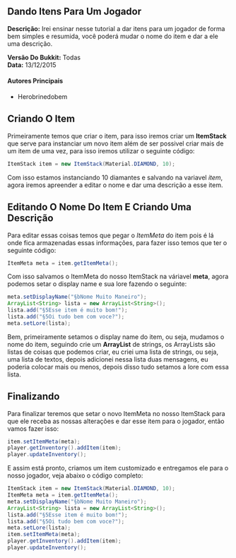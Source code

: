 ## Dando Itens Para Um Jogador
**Descrição:** Irei ensinar nesse tutorial a dar itens para um jogador de forma bem simples e resumida, você poderá mudar o nome do item e dar
a ele uma descrição.

**Versão Do Bukkit:** Todas  
**Data:** 13/12/2015

#### Autores Principais
* Herobrinedobem

## Criando O Item
Primeiramente temos que criar o item, para isso iremos criar um **ItemStack** que serve para instanciar um novo item além de ser possivel criar mais de um item de uma vez, para isso iremos utilizar o seguinte código:

```Java
ItemStack item = new ItemStack(Material.DIAMOND, 10);
```

Com isso estamos instanciando 10 diamantes e salvando na variavel *item*, agora iremos apreender a editar o nome e dar uma descrição a esse item.

## Editando O Nome Do Item E Criando Uma Descrição
Para editar essas coisas temos que pegar o *ItemMeta* do item pois é lá onde fica armazenadas essas informações, para fazer isso temos que ter o
seguinte código:

```Java
ItemMeta meta = item.getItemMeta();
```

Com isso salvamos o ItemMeta do nosso ItemStack na váriavel **meta**, agora podemos setar o display name e sua lore fazendo o seguinte:

```Java
meta.setDisplayName("§bNome Muito Maneiro");  
ArrayList<String> lista = new ArrayList<String>();  
lista.add("§5Esse item é muito bom!");  
lista.add("§5Oi tudo bem com voce?");  
meta.setLore(lista);  
```

Bem, primeiramente setamos o display name do item, ou seja, mudamos o nome do item, seguindo crie um **ArrayList** de strings, os ArrayLists são listas
de coisas que podemos criar, eu criei uma lista de strings, ou seja, uma lista de textos, depois adicionei nessa lista duas mensagens, eu poderia colocar mais
ou menos, depois disso tudo setamos a lore com essa lista.

## Finalizando
Para finalizar teremos que setar o novo ItemMeta no nosso ItemStack para que ele receba as nossas alterações e dar esse item para o jogador, então vamos fazer isso:

```Java
item.setItemMeta(meta);  
player.getInventory().addItem(item);  
player.updateInventory();  
```

E assim está pronto, criamos um item customizado e entregamos ele para o nosso jogador, veja abaixo o código completo:

```Java
ItemStack item = new ItemStack(Material.DIAMOND, 10);   
ItemMeta meta = item.getItemMeta();  
meta.setDisplayName("§bNome Muito Maneiro");  
ArrayList<String> lista = new ArrayList<String>();  
lista.add("§5Esse item é muito bom!");  
lista.add("§5Oi tudo bem com voce?");  
meta.setLore(lista);  
item.setItemMeta(meta);  
player.getInventory().addItem(item);  
player.updateInventory();  
```
